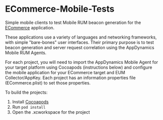 # ECommerce-Mobile-Tests
Simple mobile clients to test Mobile RUM beacon generation for the [ECommerce](https://github.com/Appdynamics/ECommerce-Docker) application.

These applications use a variety of languages and networking frameworks, with simple "bare-bones" user interfaces. Their primary purpose is to test beacon generation and server request correlation using the AppDynamics Mobile RUM Agents.

For each project, you will need to import the AppDynamics Mobile Agent for your target platform using Cocoapods (instructions below) and configure the mobile application for your ECommerce target and EUM Collector/AppKey.  Each project has an information properties file (ECommerce.plist) to set those properties.

To build the projects:

1. Install [Cocoapods](https://cocoapods.org/)
2. Run `pod install`
3. Open the .xcworkspace for the project  